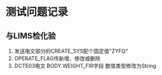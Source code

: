 # 测试问题记录

## 与LIMS检化验

1. 发送电文部分的CREATE_SYS配个固定值"ZYFQ"
2. OPERATE_FLAG传新增、修改或删除
3. DCTE03电文 BODY.WEIGHT_FIR字段 数值类型修改为String
